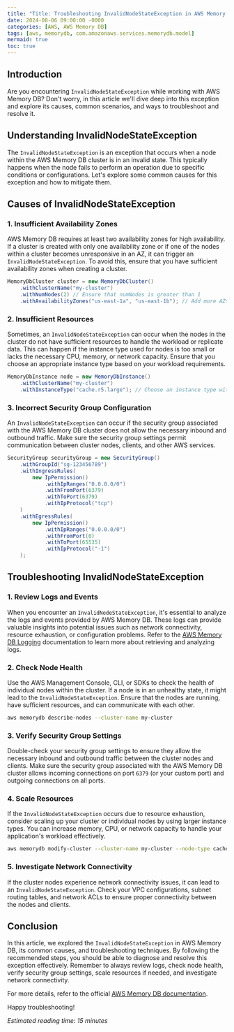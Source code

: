 ```yaml
---
title: "Title: Troubleshooting InvalidNodeStateException in AWS Memory DB"
date: 2024-08-06 09:00:00 -0000
categories: [AWS, AWS Memory DB]
tags: [aws, memorydb, com.amazonaws.services.memorydb.model]
mermaid: true
toc: true
---
```



## Introduction

Are you encountering `InvalidNodeStateException` while working with AWS Memory DB? Don't worry, in this article we'll dive deep into this exception and explore its causes, common scenarios, and ways to troubleshoot and resolve it.

## Understanding InvalidNodeStateException

The `InvalidNodeStateException` is an exception that occurs when a node within the AWS Memory DB cluster is in an invalid state. This typically happens when the node fails to perform an operation due to specific conditions or configurations. Let's explore some common causes for this exception and how to mitigate them.

## Causes of InvalidNodeStateException

### 1. Insufficient Availability Zones

AWS Memory DB requires at least two availability zones for high availability. If a cluster is created with only one availability zone or if one of the nodes within a cluster becomes unresponsive in an AZ, it can trigger an `InvalidNodeStateException`. To avoid this, ensure that you have sufficient availability zones when creating a cluster.

```java
MemoryDbCluster cluster = new MemoryDbCluster()
    .withClusterName("my-cluster")
    .withNumNodes(2) // Ensure that numNodes is greater than 1
    .withAvailabilityZones("us-east-1a", "us-east-1b"); // Add more AZs as per your requirements
```

### 2. Insufficient Resources

Sometimes, an `InvalidNodeStateException` can occur when the nodes in the cluster do not have sufficient resources to handle the workload or replicate data. This can happen if the instance type used for nodes is too small or lacks the necessary CPU, memory, or network capacity. Ensure that you choose an appropriate instance type based on your workload requirements.

```java
MemoryDbInstance node = new MemoryDbInstance()
    .withClusterName("my-cluster")
    .withInstanceType("cache.r5.large"); // Choose an instance type with sufficient resources
```

### 3. Incorrect Security Group Configuration

An `InvalidNodeStateException` can occur if the security group associated with the AWS Memory DB cluster does not allow the necessary inbound and outbound traffic. Make sure the security group settings permit communication between cluster nodes, clients, and other AWS services.

```java
SecurityGroup securityGroup = new SecurityGroup()
    .withGroupId("sg-123456789")
    .withIngressRules(
        new IpPermission()
            .withIpRanges("0.0.0.0/0")
            .withFromPort(6379)
            .withToPort(6379)
            .withIpProtocol("tcp")
    )
    .withEgressRules(
        new IpPermission()
            .withIpRanges("0.0.0.0/0")
            .withFromPort(0)
            .withToPort(65535)
            .withIpProtocol("-1")
    );
```

## Troubleshooting InvalidNodeStateException

### 1. Review Logs and Events

When you encounter an `InvalidNodeStateException`, it's essential to analyze the logs and events provided by AWS Memory DB. These logs can provide valuable insights into potential issues such as network connectivity, resource exhaustion, or configuration problems. Refer to the [AWS Memory DB Logging](https://docs.aws.amazon.com/memorydb/latest/devguide/monitoring-logging.html) documentation to learn more about retrieving and analyzing logs.

### 2. Check Node Health

Use the AWS Management Console, CLI, or SDKs to check the health of individual nodes within the cluster. If a node is in an unhealthy state, it might lead to the `InvalidNodeStateException`. Ensure that the nodes are running, have sufficient resources, and can communicate with each other.

```bash
aws memorydb describe-nodes --cluster-name my-cluster
```

### 3. Verify Security Group Settings

Double-check your security group settings to ensure they allow the necessary inbound and outbound traffic between the cluster nodes and clients. Make sure the security group associated with the AWS Memory DB cluster allows incoming connections on port `6379` (or your custom port) and outgoing connections on all ports.

### 4. Scale Resources

If the `InvalidNodeStateException` occurs due to resource exhaustion, consider scaling up your cluster or individual nodes by using larger instance types. You can increase memory, CPU, or network capacity to handle your application's workload effectively.

```bash
aws memorydb modify-cluster --cluster-name my-cluster --node-type cache.r5.xlarge
```

### 5. Investigate Network Connectivity

If the cluster nodes experience network connectivity issues, it can lead to an `InvalidNodeStateException`. Check your VPC configurations, subnet routing tables, and network ACLs to ensure proper connectivity between the nodes and clients.

## Conclusion

In this article, we explored the `InvalidNodeStateException` in AWS Memory DB, its common causes, and troubleshooting techniques. By following the recommended steps, you should be able to diagnose and resolve this exception effectively. Remember to always review logs, check node health, verify security group settings, scale resources if needed, and investigate network connectivity.

For more details, refer to the official [AWS Memory DB documentation](https://docs.aws.amazon.com/memorydb/latest/devguide/).

Happy troubleshooting!

*Estimated reading time: 15 minutes*